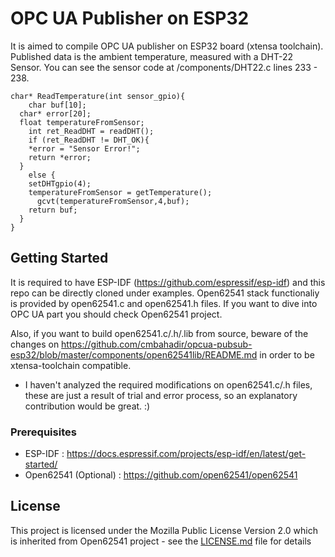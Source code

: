 # OPC UA Publisher on ESP32

It is aimed to compile OPC UA publisher on ESP32 board (xtensa toolchain). Published data is the ambient temperature, measured with a DHT-22 Sensor. You can see the sensor code at /components/DHT22.c lines 233 - 238.

    char* ReadTemperature(int sensor_gpio){
        char buf[10];
      char* error[20];
      float temperatureFromSensor;
        int ret_ReadDHT = readDHT();
        if (ret_ReadDHT != DHT_OK){
        *error = "Sensor Error!";
        return *error;
      }
        else {
        setDHTgpio(4);
        temperatureFromSensor = getTemperature();
          gcvt(temperatureFromSensor,4,buf);
        return buf;
      }
    }

## Getting Started

It is required to have ESP-IDF (https://github.com/espressif/esp-idf) and this repo can be directly cloned under examples. Open62541 stack functionaliy is provided by open62541.c and open62541.h files. If you want to dive into OPC UA part you should check Open62541 project.

Also, if you want to build open62541.c/.h/.lib from source, beware of the changes on https://github.com/cmbahadir/opcua-pubsub-esp32/blob/master/components/open62541lib/README.md in order to be xtensa-toolchain compatible.

- I haven't analyzed the required modifications on open62541.c/.h  files, these are just a result of trial and error process, so an explanatory contribution would be great. :)

### Prerequisites

- ESP-IDF : https://docs.espressif.com/projects/esp-idf/en/latest/get-started/
- Open62541 (Optional) : https://github.com/open62541/open62541

## License

This project is licensed under the Mozilla Public License Version 2.0 which is inherited from Open62541 project - see the [LICENSE.md](LICENSE.md) file for details
